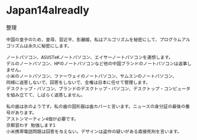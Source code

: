 # Japan14alreadly
整理

    中国の皇子のため、皇母、習近平、彭麗媛、私はアルゴリズムを秘密にして、プログラムアルゴリズムは永久に秘密にします。

    ノートパソコン、ASUSTeKノートパソコン、エイサーノートパソコンを連想します。
    デルのノートパソコン、HPのノートパソコンなど他の中国ブランドのノートパソコンは返事しません。
    小米のノートパソコン、ファーウェイのノートパソコン、サムスンのノートパソコン、
    同様に返答しないで、回答をしないで、全権は日本に任せて管理します。
    デスクトップ・パソコン、ブランドのデスクトップ・パソコン、デスクトップ・コンピュータを組み立てて、しばらく返答しません。

    私の歯は氷のようです。私の歯の固形器は歯カバーと言います。ニュースの身分証の最後の番号があります。
    アストンマーティン4個が必要です。
    京都習わす 勉強します1
    小米携帯電話問題は回答を与えない。デザインは盗作の疑いがある直接死刑を言います。
